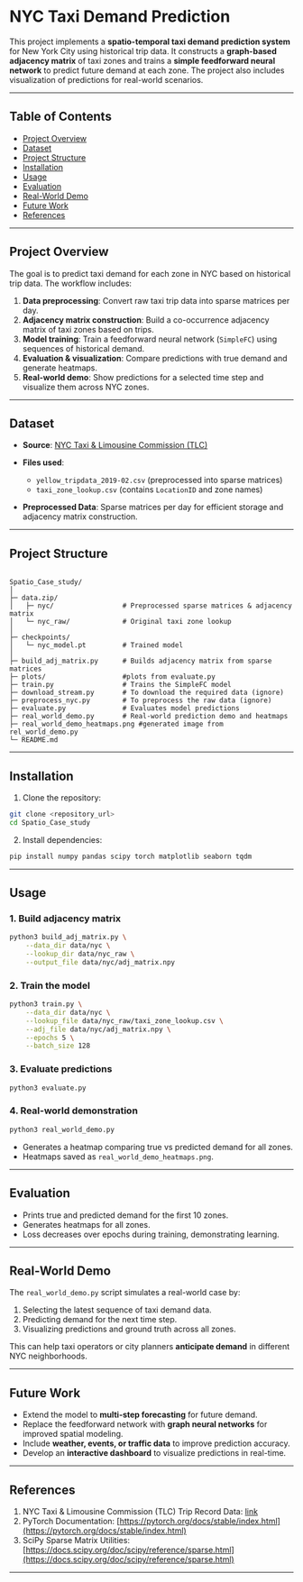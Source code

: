 # NYC Taxi Demand Prediction

This project implements a **spatio-temporal taxi demand prediction system** for New York City using historical trip data. It constructs a **graph-based adjacency matrix** of taxi zones and trains a **simple feedforward neural network** to predict future demand at each zone. The project also includes visualization of predictions for real-world scenarios.

---

## Table of Contents

- [Project Overview](#project-overview)  
- [Dataset](#dataset)  
- [Project Structure](#project-structure)  
- [Installation](#installation)  
- [Usage](#usage)  
- [Evaluation](#evaluation)  
- [Real-World Demo](#real-world-demo)  
- [Future Work](#future-work)  
- [References](#references)  

---

## Project Overview

The goal is to predict taxi demand for each zone in NYC based on historical trip data. The workflow includes:

1. **Data preprocessing**: Convert raw taxi trip data into sparse matrices per day.
2. **Adjacency matrix construction**: Build a co-occurrence adjacency matrix of taxi zones based on trips.
3. **Model training**: Train a feedforward neural network (`SimpleFC`) using sequences of historical demand.
4. **Evaluation & visualization**: Compare predictions with true demand and generate heatmaps.
5. **Real-world demo**: Show predictions for a selected time step and visualize them across NYC zones.

---

## Dataset

- **Source**: [NYC Taxi & Limousine Commission (TLC)](https://www1.nyc.gov/site/tlc/about/tlc-trip-record-data.page)  
- **Files used**:  
  - `yellow_tripdata_2019-02.csv` (preprocessed into sparse matrices)  
  - `taxi_zone_lookup.csv` (contains `LocationID` and zone names)  

- **Preprocessed Data**: Sparse matrices per day for efficient storage and adjacency matrix construction.

---

## Project Structure

```

Spatio_Case_study/
│
├─ data.zip/
│   ├─ nyc/                 # Preprocessed sparse matrices & adjacency matrix
│   └─ nyc_raw/             # Original taxi zone lookup
│
├─ checkpoints/
│   └─ nyc_model.pt         # Trained model
│
├─ build_adj_matrix.py      # Builds adjacency matrix from sparse matrices
├─ plots/                   #plots from evaluate.py
├─ train.py                 # Trains the SimpleFC model
├─ download_stream.py       # To download the required data (ignore)
├─ preprocess_nyc.py        # To preprocess the raw data (ignore)
├─ evaluate.py              # Evaluates model predictions
├─ real_world_demo.py       # Real-world prediction demo and heatmaps
├─ real_world_demo_heatmaps.png #generated image from rel_world_demo.py
└─ README.md

````

---

## Installation

1. Clone the repository:
```bash
git clone <repository_url>
cd Spatio_Case_study
````

2. Install dependencies:

```bash
pip install numpy pandas scipy torch matplotlib seaborn tqdm
```

---

## Usage

### 1. Build adjacency matrix

```bash
python3 build_adj_matrix.py \
    --data_dir data/nyc \
    --lookup_dir data/nyc_raw \
    --output_file data/nyc/adj_matrix.npy
```

### 2. Train the model

```bash
python3 train.py \
    --data_dir data/nyc \
    --lookup_file data/nyc_raw/taxi_zone_lookup.csv \
    --adj_file data/nyc/adj_matrix.npy \
    --epochs 5 \
    --batch_size 128
```

### 3. Evaluate predictions

```bash
python3 evaluate.py
```

### 4. Real-world demonstration

```bash
python3 real_world_demo.py
```

* Generates a heatmap comparing true vs predicted demand for all zones.
* Heatmaps saved as `real_world_demo_heatmaps.png`.

---

## Evaluation

* Prints true and predicted demand for the first 10 zones.
* Generates heatmaps for all zones.
* Loss decreases over epochs during training, demonstrating learning.

---

## Real-World Demo

The `real_world_demo.py` script simulates a real-world case by:

1. Selecting the latest sequence of taxi demand data.
2. Predicting demand for the next time step.
3. Visualizing predictions and ground truth across all zones.

This can help taxi operators or city planners **anticipate demand** in different NYC neighborhoods.

---

## Future Work

* Extend the model to **multi-step forecasting** for future demand.
* Replace the feedforward network with **graph neural networks** for improved spatial modeling.
* Include **weather, events, or traffic data** to improve prediction accuracy.
* Develop an **interactive dashboard** to visualize predictions in real-time.

---

## References

1. NYC Taxi & Limousine Commission (TLC) Trip Record Data: [link](https://www1.nyc.gov/site/tlc/about/tlc-trip-record-data.page)
2. PyTorch Documentation: [https://pytorch.org/docs/stable/index.html](https://pytorch.org/docs/stable/index.html)
3. SciPy Sparse Matrix Utilities: [https://docs.scipy.org/doc/scipy/reference/sparse.html](https://docs.scipy.org/doc/scipy/reference/sparse.html)

---
